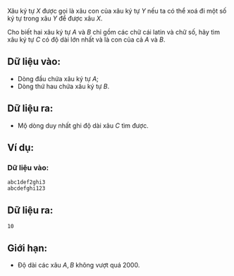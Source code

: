 Xâu ký tự $X$ được gọi là xâu con của xâu ký tự $Y$ nếu ta có thể xoá đi một số ký tự trong xâu $Y$ để được xâu $X$.

Cho biết hai xâu ký tự $A$ và $B$ chỉ gồm các chữ cái latin và chữ số, hãy tìm xâu ký tự $C$ có độ dài lớn nhất và là con của cả $A$ và $B$.

## Dữ liệu vào:
- Dòng đầu chứa xâu ký tự $A$;
- Dòng thứ hau chứa xâu ký tự $B$.

## Dữ liệu ra:
- Mộ dòng duy nhất ghi độ dài xâu $C$ tìm được.

## Ví dụ:
### Dữ liệu vào:
```
abc1def2ghi3
abcdefghi123
```

## Dữ liệu ra:
```
10
```

## Giới hạn:
- Độ dài các xâu $A, B$ không vượt quá $2000$.